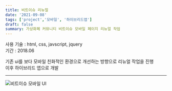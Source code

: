 ```yaml
---
title: 비트이슈 리뉴얼
date: '2021-09-08'
tags: ['project','모바일', '하이브리드앱']
draft: false
summary: 가상화폐 커뮤니티 비트이슈 모바일 페이지 리뉴얼 작업
---
```

사용 기술 : html, css, javscript, jquery   
기간 : 2018.06

기존 ui를 보다 모바일 친화적인 환경으로 개선하는 방향으로 리뉴얼 작업을 진행   
이후 하이브리드 앱으로 개발

----

![비트이슈 모바일 UI](/static/images/bitissue_ui.jpg)
